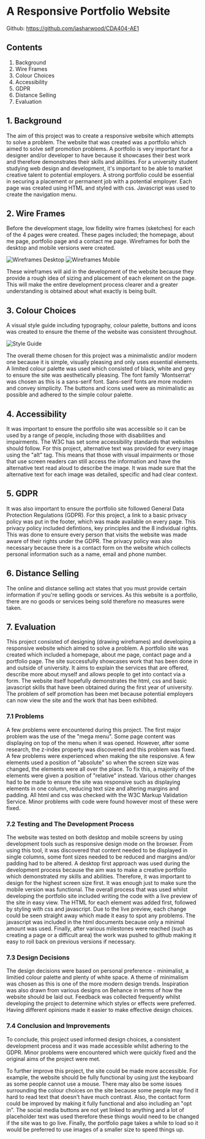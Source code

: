 # A Responsive Portfolio Website

Github: https://github.com/jasharwood/CDA404-AE1

## Contents

1. Background 
1. Wire Frames
1. Colour Choices
1. Accessibility
1. GDPR
1. Distance Selling
1. Evaluation

## 1. Background

The aim of this project was to create a responsive website which attempts to solve a problem.
The website that was created was a portfolio which aimed to solve self promotion problems.
A portfolio is very important for a designer and/or developer to have because it showcases their best work 
and therefore demonstrates their skills and abilities. For a university student studying web design and development,
it's important to be able to market creative talent to potential employers. A strong portfolio could be essential
in securing a placement or permanent job with a potential employer. Each page was created using HTML and styled with css. Javascript was used to
create the navigation menu. 

## 2. Wire Frames

Before the development stage, low fidelity wire frames (sketches) for each of the 4 pages were created. These pages included; the homepage, about me page, portfolio page and a contact me page.
Wireframes for both the desktop and mobile versions were created.

![Wireframes Desktop](img/wireframesdesktop.jpg)
![Wireframes Mobile](img/wireframesmobile.jpg)

These wireframes will aid in the development of the website because they provide a rough idea of sizing and placement
of each element on the page. This will make the entire development process clearer and a greater understanding is obtained
about what exactly is being built.

## 3. Colour Choices

A visual style guide including typography, colour palette, buttons and icons was created to ensure the theme of the website was consistent throughout. 

![Style Guide](img/styleguide.jpg)

The overall theme chosen for this project was a minimalistic and/or modern one because it is simple, visually pleasing and only uses essential elements.
A limited colour palette was used which consisted of black, white and grey to ensure the site was aesthetically pleasing.
The font family 'Montserrat' was chosen as this is a sans-serif font. Sans-serif fonts are more modern and convey simplicity.
The buttons and icons used were as minimalistic as possible and adhered to the simple colour palette.

## 4. Accessibility

It was important to ensure the portfolio site was accessible so it can be used by a range of people,
including those with disabilities and impairments. The W3C has set some accessibility standards that websites should follow. 
For this project, alternative text was provided for every image using the "alt" tag. 
This means that those with visual impairments or those that use screen readers can still access the information and
have the alternative text read aloud to describe the image. It was made sure that the alternative text for each image was
detailed, specific and had clear context.

## 5. GDPR

It was also important to ensure the portfolio site followed General Data Protection Regulations (GDPR). For this project,
a link to a basic privacy policy was put in the footer, which was made available on every page. This privacy
policy included defintions, key principles and the 8 individual rights. This was done to ensure every person that
visits the website was made aware of their rights under the GDPR. The privacy policy was also necessary because there
is a contact form on the website which collects personal information such as a name, email and phone number.

## 6. Distance Selling

The online and distance selling act states that you must provide certain information if you're selling goods or services.
As this website is a portfolio, there are no goods or services being sold therefore no measures were taken.

## 7. Evaluation

This project consisted of designing (drawing wireframes) and developing a responsive website which aimed to solve a problem.
A portfolio site was created which included a homepage, about me page, contact page and a portfolio page. The
site successfully showcases work that has been done in and outside of university. It aims to explain the services that are
offered, describe more about myself and allows people to get into contact via a form. The website itself hopefully
demonstrates the html, css and basic javascript skills that have been obtained during the first year of university. The
problem of self promotion has been met because potential employers can now view the site and the work that has been exhibited.

### 7.1 Problems

A few problems were encountered during this project. The first major problem was the use of the "mega menu". Some page content was
displaying on top of the menu when it was opened. However, after some research, the z-index property was discovered
and this problem was fixed. A few problems were experienced when making the site responsive. A few elements used a position
of "absolute" so when the screen size was changed, the elements were all over the place. To fix this, a majority of the
elements were given a position of "relative" instead. Various other changes had to be made to ensure the site was
responsive such as displaying elements in one column, reducing text size and altering margins and padding.
All html and css was checked with the W3C Markup Validation Service. Minor problems with code were found however most of these
were fixed.

### 7.2 Testing and The Development Process

The website was tested on both desktop and mobile screens by using development tools such as responsive design mode on the browser. 
From using this tool, it was discovered that content needed to be displayed in single columns, some font sizes needed to be reduced and 
margins and/or padding had to be altered. 
A desktop first approach was used during the development process because the aim was to make a creative portfolio which demonstrated my skills and
abilities. Therefore, it was important to design for the highest screen size first. It was enough just to make sure the mobile version was functional.
The overall process that was used whilst developing the portfolio site included writing the code with a live preview of the site
in easy view. The HTML for each element was added first, followed by styling with css and javascript. Due to the live preview, each change
could be seen straight away which made it easy to spot any problems. The javascript was included in the html documents because only
a minimal amount was used. Finally, after various milestones were reached (such as creating a page or a difficult area) the work was
pushed to github making it easy to roll back on previous versions if necessary. 

### 7.3 Design Decisions

The design decisions were based on personal preference - minimalist, a limitied colour palette and plenty of white space. 
A theme of minimalism was chosen as this is one of the more modern design trends. 
Inspiration was also drawn from various designs on Behance in terms of how the website should be laid out. 
Feedback was collected frequently whilst developing the project to determine which styles or effects were preferred. 
Having different opinions made it easier to make effective design choices. 

### 7.4 Conclusion and Improvements 

To conclude, this project used informed design choices, a consistent development process and it was made accessible whilst adhering to the GDPR.
Minor problems were encountered which were quickly fixed and the original aims of the project were met.

To further improve this project, the site could be made more accessible. For example, the website should be fully functional by using just the keyboard
as some people cannot use a mouse. There may also be some issues surrounding the colour choices on the site
because some people may find it hard to read text that doesn't have much contrast.
Also, the contact form could be improved by making it fully functional and also including an "opt in". 
The social media buttons are not yet linked to anything and a lot of placeholder text was used therefore these things would need to be changed
if the site was to go live. Finally, the portfolio page takes a while to load so it would be preferred to use images of a smaller size to speed things up.